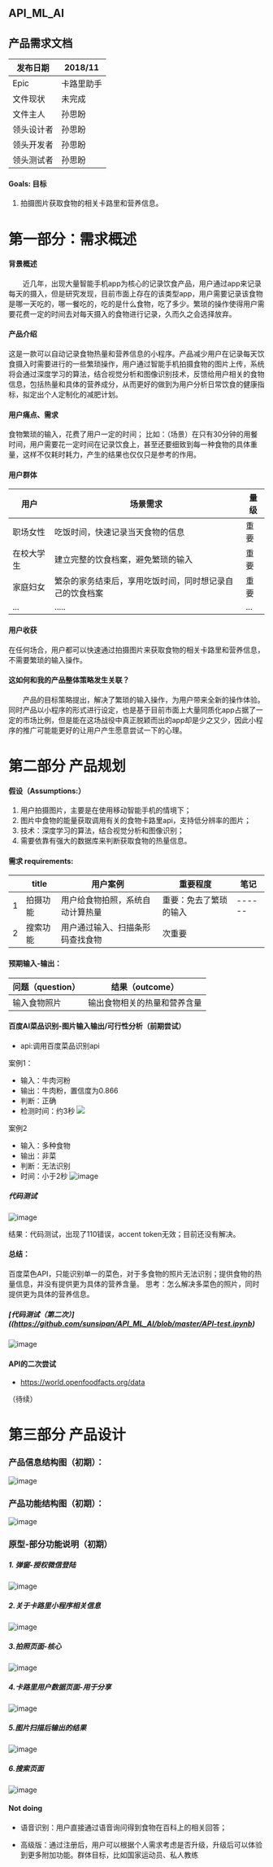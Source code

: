 ## API_ML_AI
## 产品需求文档

发布日期 | 2018/11
---|---
Epic | 卡路里助手
文件现状|未完成
文件主人 |孙思盼
领头设计者 |孙思盼
领头开发者 |孙思盼
领头测试者|孙思盼

####  Goals: 目标


1. 拍摄图片获取食物的相关卡路里和营养信息。


# 第一部分：需求概述
#### 背景概述
&emsp;&emsp;近几年，出现大量智能手机app为核心的记录饮食产品，用户通过app来记录每天的摄入，但是研究发现，目前市面上存在的该类型app，用户需要记录该食物是哪一天吃的，哪一餐吃的，吃的是什么食物，吃了多少。繁琐的操作使得用户需要花费一定的时间去对每天摄入的食物进行记录，久而久之会选择放弃。


#### 产品介绍
这是一款可以自动记录食物热量和营养信息的小程序。产品减少用户在记录每天饮食摄入时需要进行的一些繁琐操作，用户通过智能手机拍摄食物的图片上传，系统将会通过深度学习的算法，结合视觉分析和图像识别技术，反馈给用户相关的食物信息，包括热量和具体的营养成分，从而更好的做到为用户分析日常饮食的健康指标，拟定出个人定制化的减肥计划。

####  用户痛点、需求
食物繁琐的输入，花费了用户一定的时间；
比如：（场景）在只有30分钟的用餐时间，用户需要花一定时间在记录饮食上，甚至还要细致到每一种食物的具体重量，这样不仅耗时耗力，产生的结果也仅仅只是参考的作用。

####  用户群体

用户 | 场景需求| 量级
---|---|---
职场女性 |吃饭时间，快速记录当天食物的信息| 重要
在校大学生|建立完整的饮食档案，避免繁琐的输入| 重要
家庭妇女|繁杂的家务结束后，享用吃饭时间，同时想记录自己的饮食档案| 重要
...|.....|...

#### 用户收获
在任何场合，用户都可以快速通过拍摄图片来获取食物的相关卡路里和营养信息，不需要繁琐的输入操作。




#### 这如何和我的产品整体策略发生关联？
&emsp;&emsp;产品的目标策略提出，解决了繁琐的输入操作，为用户带来全新的操作体验。同时产品以小程序的形式进行设定，也是基于目前市面上大量同质化app占据了一定的市场比例，但是能在这场战役中真正脱颖而出的app却是少之又少，因此小程序的推广可能能更好的让用户产生愿意尝试一下的心理。



# 第二部分 产品规划
#### 假设（Assumptions:） 

1. 用户拍摄图片，主要是在使用移动智能手机的情境下；
2. 图片中食物的能量获取调用有关的食物卡路里api，支持低分辨率的图片；
3. 技术：深度学习的算法，结合视觉分析和图像识别；
4. 需要依靠有强大的数据库来判断获取食物的热量信息。

#### 需求 requirements:
| | title| 用户案例 |重要程度|笔记 |
| ------ | ------ | ------ |------ |------ |
| 1| 拍摄功能|  用户给食物拍照，系统自动计算热量|重要：免去了繁琐的输入|------ |
| 2 | 搜索功能|用户通过输入、扫描条形码查找食物|次重要|

#### 预期输入-输出：
问题（question）| 结果（outcome）
---|---
 输入食物照片|输出食物相关的热量和营养含量|




#### 百度AI菜品识别-图片输入输出/可行性分析（前期尝试）
- api:调用百度菜品识别api

案例1：
- 输入：牛肉河粉
- 输出：牛肉粉，置信度为0.866
- 判断：正确
- 检测时间：约3秒
![](https://github.com/sunsipan/API_ML_AI/blob/master/images/2.png)

案例2
- 输入：多种食物
- 输出：非菜
- 判断：无法识别
- 时间：小于2秒
![image](https://github.com/sunsipan/API_ML_AI/blob/master/images/1.png)

##### 代码测试
![image](https://github.com/sunsipan/API_ML_AI/blob/master/images/python.jpg)

结果：代码测试，出现了110错误，accent token无效；目前还没有解决。

#### 总结：
百度菜色API，只能识别单一的菜色，对于多食物的照片无法识别；提供食物的热量信息，并没有提供更为具体的营养含量。
思考：怎么解决多菜色的照片，同时提供更为具体的营养信息。

##### [代码测试（第二次）]((https://github.com/sunsipan/API_ML_AI/blob/master/API-test.ipynb)
![image](https://github.com/sunsipan/API_ML_AI/blob/master/images/API-test.jpg)


#### API的二次尝试
- https://world.openfoodfacts.org/data

（待续）




# 第三部分 产品设计

### 产品信息结构图（初期）：
![image](https://github.com/sunsipan/API_ML_AI/blob/master/images/ISD.png)

### 产品功能结构图（初期）：
![image](https://github.com/sunsipan/API_ML_AI/blob/master/images/PFD.png)

### 原型-部分功能说明（初期）
##### 1. 弹窗-授权微信登陆

![image](https://github.com/sunsipan/API_ML_AI/blob/master/images/wetchat.png)




##### 2.关于卡路里小程序相关信息
![image](https://github.com/sunsipan/API_ML_AI/blob/master/images/about.png)



##### 3.拍照页面-核心
![image](https://github.com/sunsipan/API_ML_AI/blob/master/images/photo.png)


##### 4.卡路里用户数据页面-用于分享
![image](https://github.com/sunsipan/API_ML_AI/blob/master/images/userdata.png)


##### 5.图片扫描后输出的结果
![image](https://github.com/sunsipan/API_ML_AI/blob/master/images/outcome.png)


##### 6.搜索页面
![image](https://github.com/sunsipan/API_ML_AI/blob/master/images/search.png)

#### Not doing

- 语音识别：用户直接通过语音询问得到食物在百科上的相关回答；

- 高级版：通过注册后，用户可以根据个人需求考虑是否升级，升级后可以体验到更多附加功能。群体目标，比如国家运动员、私人教练







